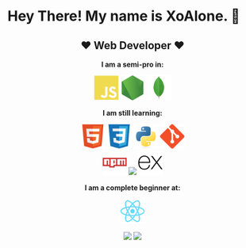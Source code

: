 <h1 align="left">Hey There! My name is XoAlone. 👋</h1>
<h2 align="center">❤️ Web Developer ❤️</h2>

<p align="center"><b>I am a semi-pro in:</p>
<p align="center">
   <img width="50" src="https://raw.githubusercontent.com/devicons/devicon/master/icons/javascript/javascript-plain.svg">
   <img width="50" src="https://raw.githubusercontent.com/devicons/devicon/master/icons/nodejs/nodejs-original.svg">
   <img width="50" src="https://raw.githubusercontent.com/devicons/devicon/master/icons/mongodb/mongodb-original.svg">
</p>

<p align="center"><b>I am still learning:</p>
<p align="center">
   <img width="50" src="https://raw.githubusercontent.com/devicons/devicon/master/icons/html5/html5-original.svg">
   <img width="50" src="https://raw.githubusercontent.com/devicons/devicon/master/icons/css3/css3-original.svg">
   <img width="50" src="https://raw.githubusercontent.com/devicons/devicon/master/icons/python/python-original.svg">
   <img width="50" src="https://raw.githubusercontent.com/devicons/devicon/master/icons/git/git-original.svg"> <br>
   <img width="50" src="https://raw.githubusercontent.com/devicons/devicon/master/icons/npm/npm-original-wordmark.svg">
   <img width="50" src="https://upload.wikimedia.org/wikipedia/commons/c/cf/Lua-Logo.svg">
   <img width="50" src="https://raw.githubusercontent.com/devicons/devicon/master/icons/express/express-original.svg">
</p>

<p align="center"><b>I am a complete beginner at:</p>
<p align="center">
   <img width="50" src="https://raw.githubusercontent.com/devicons/devicon/master/icons/react/react-original.svg">
</p>

<p align="center">
   <img src="https://github-readme-stats.vercel.app/api?username=XoAlone&show_icons=true&theme=tokyonight">
   <img src="https://github-readme-stats.vercel.app/api/top-langs/?username=XoAlone&layout=compact&theme=tokyonight">
</p>
